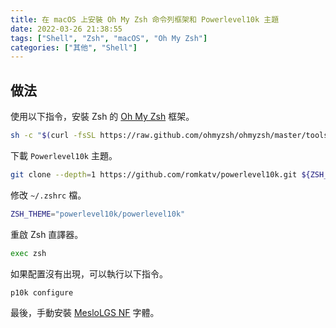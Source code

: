 ```yaml
---
title: 在 macOS 上安裝 Oh My Zsh 命令列框架和 Powerlevel10k 主題
date: 2022-03-26 21:38:55
tags: ["Shell", "Zsh", "macOS", "Oh My Zsh"]
categories: ["其他", "Shell"]
---
```


## 做法

使用以下指令，安裝 Zsh 的 [Oh My Zsh](https://github.com/ohmyzsh/ohmyzsh) 框架。

```bash
sh -c "$(curl -fsSL https://raw.github.com/ohmyzsh/ohmyzsh/master/tools/install.sh)"
```

下載 `Powerlevel10k` 主題。

```bash
git clone --depth=1 https://github.com/romkatv/powerlevel10k.git ${ZSH_CUSTOM:-$HOME/.oh-my-zsh/custom}/themes/powerlevel10k
```

修改 `~/.zshrc` 檔。

```bash
ZSH_THEME="powerlevel10k/powerlevel10k"
```

重啟 Zsh 直譯器。

```bash
exec zsh
```

如果配置沒有出現，可以執行以下指令。

```bash
p10k configure
```

最後，手動安裝 [MesloLGS NF](https://github.com/romkatv/powerlevel10k#fonts) 字體。

